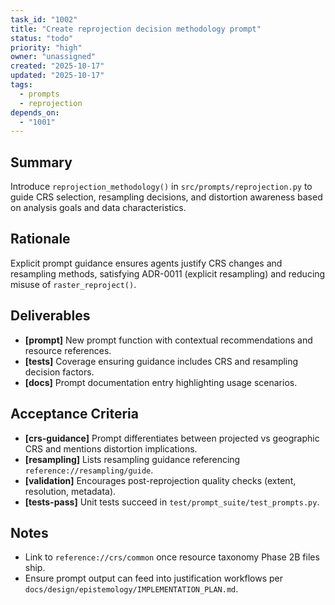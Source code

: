 ```yaml
---
task_id: "1002"
title: "Create reprojection decision methodology prompt"
status: "todo"
priority: "high"
owner: "unassigned"
created: "2025-10-17"
updated: "2025-10-17"
tags:
  - prompts
  - reprojection
depends_on:
  - "1001"
---
```


## Summary
Introduce `reprojection_methodology()` in `src/prompts/reprojection.py` to guide CRS selection, resampling decisions, and distortion awareness based on analysis goals and data characteristics.

## Rationale
Explicit prompt guidance ensures agents justify CRS changes and resampling methods, satisfying ADR-0011 (explicit resampling) and reducing misuse of `raster_reproject()`.

## Deliverables
- **[prompt]** New prompt function with contextual recommendations and resource references.
- **[tests]** Coverage ensuring guidance includes CRS and resampling decision factors.
- **[docs]** Prompt documentation entry highlighting usage scenarios.

## Acceptance Criteria
- **[crs-guidance]** Prompt differentiates between projected vs geographic CRS and mentions distortion implications.
- **[resampling]** Lists resampling guidance referencing `reference://resampling/guide`.
- **[validation]** Encourages post-reprojection quality checks (extent, resolution, metadata).
- **[tests-pass]** Unit tests succeed in `test/prompt_suite/test_prompts.py`.

## Notes
- Link to `reference://crs/common` once resource taxonomy Phase 2B files ship.
- Ensure prompt output can feed into justification workflows per `docs/design/epistemology/IMPLEMENTATION_PLAN.md`.
